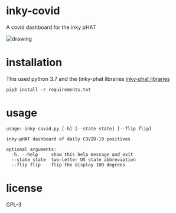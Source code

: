 # inky-covid
A covid dashboard for the inky pHAT

![drawing](https://i.imgur.com/ClLXJvZ.jpeg=250x)
# installation

This used python 3.7 and the (inky-phat libraries [inky-phat libraries](https://github.com/pimoroni/inky-phat)

```
pip3 install -r requirements.txt
```

# usage

```
usage: inky-covid.py [-h] [--state state] [--flip flip]

inky-pHAT dashboard of daily COVID-19 positives

optional arguments:
  -h, --help     show this help message and exit
  --state state  two-letter US state abbreviation
  --flip flip    flip the display 180 degrees
```

# license
GPL-3
